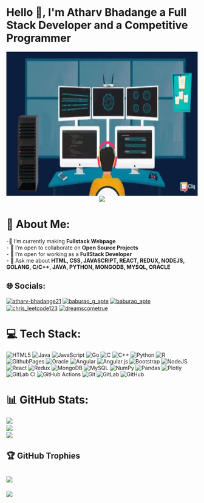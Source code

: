 # Hello 👋, I'm Atharv Bhadange a Full Stack Developer and a Competitive Programmer

  <img align="right" alt="GIF" src="coding.gif" width="1000" height="380" />
<p align="center">
  <img src="https://readme-typing-svg.herokuapp.com?color=FFA500&size=30&center=true&vCenter=true&width=600&height=60&lines=Welcome+to+my+GitHub+Profile!;I'm+Atharv+Bhadange;Nice+to+meet+you!">
</p>


# 💫 About Me:
-🌱 I’m currently making **Fullstack Webpage**<br>- 👯 I’m open to collaborate on **Open Source Projects**<br>- 🤔 I’m open for working as a **FullStack Developer**<br>- 💬 Ask me about **HTML, CSS, JAVASCRIPT, REACT, REDUX, NODEJS, GOLANG, C/C++, JAVA, PYTHON, MONGODB, MYSQL, ORACLE**


## 🌐 Socials:
<a href="https://linkedin.com/in/atharv-bhadange21" target="blank"><img align="center" src="https://raw.githubusercontent.com/rahuldkjain/github-profile-readme-generator/master/src/images/icons/Social/linked-in-alt.svg" alt="atharv-bhadange21" height="30" width="40" /></a>
<a href="https://www.codechef.com/users/baburao_g_apte" target="blank"><img align="center" src="https://cdn.jsdelivr.net/npm/simple-icons@3.1.0/icons/codechef.svg" alt="baburao_g_apte" height="30" width="40" /></a>
<a href="https://codeforces.com/profile/baburao_apte" target="blank"><img align="center" src="https://raw.githubusercontent.com/rahuldkjain/github-profile-readme-generator/master/src/images/icons/Social/codeforces.svg" alt="baburao_apte" height="30" width="40" /></a>
<a href="https://www.leetcode.com/chris_leetcode123" target="blank"><img align="center" src="https://raw.githubusercontent.com/rahuldkjain/github-profile-readme-generator/master/src/images/icons/Social/leet-code.svg" alt="chris_leetcode123" height="30" width="40" /></a>
<a href="https://auth.geeksforgeeks.org/user/dreamscometrue" target="blank"><img align="center" src="https://raw.githubusercontent.com/rahuldkjain/github-profile-readme-generator/master/src/images/icons/Social/geeks-for-geeks.svg" alt="dreamscometrue" height="30" width="40" /></a>
</p>
<!-- Proudly created with GPRM ( https://gprm.itsvg.in ) -->


# 💻 Tech Stack:
![HTML5](https://img.shields.io/badge/html5-%23E34F26.svg?style=for-the-badge&logo=html5&logoColor=white) ![Java](https://img.shields.io/badge/java-%23ED8B00.svg?style=for-the-badge&logo=openjdk&logoColor=white) ![JavaScript](https://img.shields.io/badge/javascript-%23323330.svg?style=for-the-badge&logo=javascript&logoColor=%23F7DF1E) ![Go](https://img.shields.io/badge/go-%2300ADD8.svg?style=for-the-badge&logo=go&logoColor=white) ![C](https://img.shields.io/badge/c-%2300599C.svg?style=for-the-badge&logo=c&logoColor=white) ![C++](https://img.shields.io/badge/c++-%2300599C.svg?style=for-the-badge&logo=c%2B%2B&logoColor=white) ![Python](https://img.shields.io/badge/python-3670A0?style=for-the-badge&logo=python&logoColor=ffdd54) ![R](https://img.shields.io/badge/r-%23276DC3.svg?style=for-the-badge&logo=r&logoColor=white) ![GithubPages](https://img.shields.io/badge/github%20pages-121013?style=for-the-badge&logo=github&logoColor=white) ![Oracle](https://img.shields.io/badge/Oracle-F80000?style=for-the-badge&logo=oracle&logoColor=white) ![Angular](https://img.shields.io/badge/angular-%23DD0031.svg?style=for-the-badge&logo=angular&logoColor=white) ![Angular.js](https://img.shields.io/badge/angular.js-%23E23237.svg?style=for-the-badge&logo=angularjs&logoColor=white) ![Bootstrap](https://img.shields.io/badge/bootstrap-%238511FA.svg?style=for-the-badge&logo=bootstrap&logoColor=white) ![NodeJS](https://img.shields.io/badge/node.js-6DA55F?style=for-the-badge&logo=node.js&logoColor=white) ![React](https://img.shields.io/badge/react-%2320232a.svg?style=for-the-badge&logo=react&logoColor=%2361DAFB) ![Redux](https://img.shields.io/badge/redux-%23593d88.svg?style=for-the-badge&logo=redux&logoColor=white) ![MongoDB](https://img.shields.io/badge/MongoDB-%234ea94b.svg?style=for-the-badge&logo=mongodb&logoColor=white) ![MySQL](https://img.shields.io/badge/mysql-4479A1.svg?style=for-the-badge&logo=mysql&logoColor=white) ![NumPy](https://img.shields.io/badge/numpy-%23013243.svg?style=for-the-badge&logo=numpy&logoColor=white) ![Pandas](https://img.shields.io/badge/pandas-%23150458.svg?style=for-the-badge&logo=pandas&logoColor=white) ![Plotly](https://img.shields.io/badge/Plotly-%233F4F75.svg?style=for-the-badge&logo=plotly&logoColor=white) ![GitLab CI](https://img.shields.io/badge/gitlab%20CI-%23181717.svg?style=for-the-badge&logo=gitlab&logoColor=white) ![GitHub Actions](https://img.shields.io/badge/github%20actions-%232671E5.svg?style=for-the-badge&logo=githubactions&logoColor=white) ![Git](https://img.shields.io/badge/git-%23F05033.svg?style=for-the-badge&logo=git&logoColor=white) ![GitLab](https://img.shields.io/badge/gitlab-%23181717.svg?style=for-the-badge&logo=gitlab&logoColor=white) ![GitHub](https://img.shields.io/badge/github-%23121011.svg?style=for-the-badge&logo=github&logoColor=white)
# 📊 GitHub Stats:
![](https://github-readme-stats.vercel.app/api?username=atharv1809&theme=dark&hide_border=false&include_all_commits=false&count_private=false)<br/>
![](https://github-readme-streak-stats.herokuapp.com/?user=atharv1809&theme=dark&hide_border=false)<br/>
![](https://github-readme-stats.vercel.app/api/top-langs/?username=atharv1809&theme=dark&hide_border=false&include_all_commits=false&count_private=false&layout=compact)

## 🏆 GitHub Trophies
![](https://github-profile-trophy.vercel.app/?username=atharv1809&theme=radical&no-frame=false&no-bg=true&margin-w=4)
---
[![](https://visitcount.itsvg.in/api?id=atharv1809&icon=0&color=0)](https://visitcount.itsvg.in)

<!-- Proudly created with GPRM ( https://gprm.itsvg.in ) -->